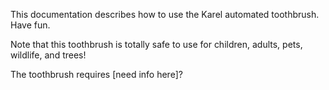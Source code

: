 This documentation describes how to use the Karel automated toothbrush. Have fun.

Note that this toothbrush is totally safe to use for children, adults, pets, wildlife, and trees!

The toothbrush requires [need info here]?
